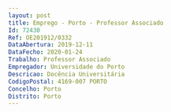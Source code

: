 ```yaml
--- 
layout: post
title: Emprego - Porto - Professor Associado
Id: 72430
Ref: OE201912/0332
DataAbertura: 2019-12-11
DataFecho: 2020-01-24
Trabalho: Professor Associado
Empregador: Universidade do Porto
Descricao: Docência Universitária
CodigoPostal: 4169-007 PORTO
Concelho: Porto
Distrito: Porto
--- 
```

